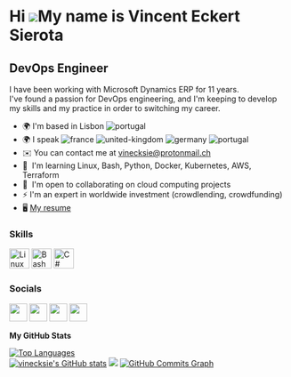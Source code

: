 Hi ![](https://user-images.githubusercontent.com/18350557/176309783-0785949b-9127-417c-8b55-ab5a4333674e.gif)My name is Vincent Eckert Sierota
=======================================================================================================================================

DevOps Engineer
------------------------

I have been working with Microsoft Dynamics ERP for 11 years.</br>
I've found a passion for DevOps engineering, and I'm keeping to develop my skills and my practice in order to switching my career.

*   🌍  I'm based in Lisbon ![portugal](https://user-images.githubusercontent.com/94926406/208909825-41805536-1d84-4476-91ff-97be913f262b.png)
*   🌍  I speak ![france](https://user-images.githubusercontent.com/94926406/208912960-f05eb9b0-0a85-4f92-87f1-20a51b75b3ce.png)
 ![united-kingdom](https://user-images.githubusercontent.com/94926406/208912867-9aeefede-45b3-46d8-b7a5-848e90f21d95.png) ![germany](https://user-images.githubusercontent.com/94926406/208912905-2aa107f9-71f1-4002-aac0-9676001f94af.png) ![portugal](https://user-images.githubusercontent.com/94926406/208909825-41805536-1d84-4476-91ff-97be913f262b.png)
*   ✉️  You can contact me at [vinecksie@protonmail.ch](mailto:vinecksie@protonmail.ch)
*   🧠  I'm learning Linux, Bash, Python, Docker, Kubernetes, AWS, Terraform
*   🤝  I'm open to collaborating on cloud computing projects
* ⚡  I'm an expert in worldwide investment (crowdlending, crowdfunding)
* 🖥️ [My resume](https://github.com/vinecksie/vinecksie/blob/main/Resume.pdf)

### Skills 
<p align="left">
 <a href="https://linuxmint.com/" target="_blank" rel="noreferrer"><img src="https://cdn-icons-png.flaticon.com/512/6124/6124995.png" width="36" height="36" alt="Linux" /></a>
<a href="https://tiswww.case.edu/php/chet/bash/bashtop.html" target="_blank" rel="noreferrer"><img src="https://bashlogo.com/img/symbol/svg/full_colored_dark.svg" width="36" height="36" alt="Bash" /></a>
<a href="https://docs.microsoft.com/en-us/dotnet/csharp/" target="_blank" rel="noreferrer"><img src="https://raw.githubusercontent.com/danielcranney/readme-generator/main/public/icons/skills/csharp-colored.svg" width="36" height="36" alt="C#" /></a>
</p>

### Socials
<p align="left">                                                  
<a href="https://www.github.com/vinecksie" target="_blank" rel="noreferrer"><img src="https://raw.githubusercontent.com/danielcranney/readme-generator/main/public/icons/socials/github.svg" width="32" height="32" /></a>                          
<a href="https://www.linkedin.com/in/vincent-eckert-sierota-926828bb/" target="_blank" rel="noreferrer"><img src="https://raw.githubusercontent.com/danielcranney/readme-generator/main/public/icons/socials/linkedin.svg" width="32" height="32" /></a>     
<a href="https://discord.com/users/VincentEckSie#8019" target="_blank" rel="noreferrer"><img src="https://raw.githubusercontent.com/danielcranney/readme-generator/main/public/icons/socials/discord.svg" width="32" height="32" /></a>  
<a href="http://www.medium.com/@vinsie" target="_blank" rel="noreferrer"><img src="https://raw.githubusercontent.com/danielcranney/readme-generator/main/public/icons/socials/medium.svg" width="32" height="32" /></a>
</p>
 
<b>My GitHub Stats</b>
<p align="left"> 
<a href="https://github.com/vinecksie" align="left"><img src="https://github-readme-stats.vercel.app/api/top-langs/?username=vinecksie&langs_count=10&title_color=0891b2&text_color=ffffff&icon_color=0891b2&bg_color=1c1917&hide_border=true&locale=en&custom_title=Top%20%Languages" alt="Top Languages" /></a></br>
<a href="http://www.github.com/vinecksie"><img src="https://github-readme-stats.vercel.app/api?username=vinecksie&show_icons=true&hide=&count_private=true&title_color=0891b2&text_color=ffffff&icon_color=0891b2&bg_color=1c1917&hide_border=true&show_icons=true" alt="vinecksie's GitHub stats" /></a>
<a href="http://www.github.com/vinecksie"><img src="https://github-readme-streak-stats.herokuapp.com/?user=vinecksie&stroke=ffffff&background=1c1917&ring=0891b2&fire=0891b2&currStreakNum=ffffff&currStreakLabel=0891b2&sideNums=ffffff&sideLabels=ffffff&dates=ffffff&hide_border=true" /></a>
<a href="http://www.github.com/vinecksie"><img src="https://github-readme-activity-graph.cyclic.app/graph?username=vinecksie&bg_color=1c1917&color=ffffff&line=0891b2&point=ffffff&area_color=1c1917&area=true&hide_border=true&custom_title=GitHub%20Commits%20Graph" alt="GitHub Commits Graph" /></a>
</p> 
